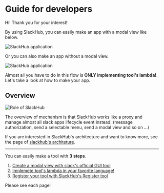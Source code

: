 # Guide for developers
Hi! Thank you for your interest!

By using SlackHub, you can easily make an app with a modal view like below.

![SlackHub application](https://github.com/nicoJN/slackhub/blob/images/flow.png)

Or you can also make an app without a modal view.

![SlackHub application](https://github.com/nicoJN/slackhub/blob/images/flow_without_modal.png)

Almost all you have to do in this flow is **ONLY implementing tool's lambda!**. Let's take a look at how to make your app.

## Overview
![Role of SlackHub](https://github.com/nicoJN/slackhub/blob/images/role.png)

The overview of mechanism is that SlackHub works like a proxy and manage almost all slack apps lifecycle event instead. (message authorization, send a selectable menu, send a modal view and so on ...)

If you are interested in SlackHub's architecture and want to know more, see the page of [slackhub's architeture](https://github.com/nicoJN/slackhub/blob/master/documents/slackhub_architecture). 

---
You can easily make a tool with **3 steps**.

1. [Create a modal view with slack's official GUI tool](https://github.com/nicoJN/slackhub/blob/master/documents/guide_for_developer/step1_create_modal_view)
2. [Implemete tool's lambda in your favorite language!](https://github.com/nicoJN/slackhub/blob/master/documents/guide_for_developer/step2_implement_lambda)
3. [Register your tool with SlackHub's Register tool](https://github.com/nicoJN/slackhub/blob/master/documents/guide_for_developer/step3_register_your_tool)

Please see each page!
